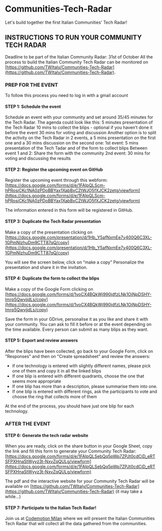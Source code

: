 # Communities-Tech-Radar

Let's build together the first Italian Communities' Tech Radar!

## INSTRUCTIONS TO RUN YOUR COMMUNITY TECH RADAR

Deadline to be part of the Italian Community Radar: 31st of October
All the process to build the Italian Community Tech Radar can be monitored on [https://github.com/TWItaly/Communities-Tech-Radar](https://github.com/TWItaly/Communities-Tech-Radar).

### PREP FOR THE EVENT

To follow this process you need to log in with a gmail account

#### STEP 1: Schedule the event

Schedule an event with your community and set around 35/45 minutes for the Tech Radar.
The agenda could look like this:
5 minutes presentation of the Tech Radar 
10 mins to collect the blips - optional if you haven’t done it before the event
30 mins for voting and discussion
Another option is to split the activity on the Tech Radar in 2 events, a 5 mins presentation on the first one and a 30 mins discussion on the second one:
1st event: 5 mins presentation of the Tech Tadar and of the form to collect blips 
Between event 1 and 2: Share the form with the community 
2nd event: 30 mins for voting and discussing the results

#### STEP 2: Register the upcoming event on GitHub

Register the upcoming event through this webform: [https://docs.google.com/forms/d/e/1FAIpQLScm-hPRosiCKc1NA0zPDoBBYax1XabBxCZtWJO5fXJCK2zetg/viewform](https://docs.google.com/forms/d/e/1FAIpQLScm-hPRosiCKc1NA0zPDoBBYax1XabBxCZtWJO5fXJCK2zetg/viewform)

The information entered in this form will be registered in GitHub.

#### STEP 3: Duplicate the Tech Radar presentation

Make a copy of the presentation clicking on [https://docs.google.com/presentation/d/1Hb_Y5afNxmEe7y400Q6C3XL-1GPmNlzhuDm9CTT87qQ/copy](https://docs.google.com/presentation/d/1Hb_Y5afNxmEe7y400Q6C3XL-1GPmNlzhuDm9CTT87qQ/copy)

You will see the screen below, click on “make a copy”
Personalize the presentation and share it in the invitation.

#### STEP 4: Duplicate the form to collect the blips

Make a copy of the Google Form clicking on [https://docs.google.com/forms/d/1voCX4BQkWj990jdfzLNk1OiNpDSHY-lmrp5QwvjjdLs/copy](https://docs.google.com/forms/d/1voCX4BQkWj990jdfzLNk1OiNpDSHY-lmrp5QwvjjdLs/copy)

Save the form in your GDrive, personalise it as you like and share it with your community. 
You can ask to fill it before or at the event depending on the time available. Every person can submit as many blips as they want.

#### STEP 5: Export and review answers

After the blips have been collected, go back to your Google Form, click on "Responses" and then on "Create spreadsheet" and review the answers:

* if one technology is entered with slightly different names, please pick one of them and copy it in all the linked blips
* If one blip is entered with different quadrants, choose the one that seems more appropriate
* If one blip has more than a description, please summarise them into one.
* If one blip is entered with different rings, ask the participants to vote and choose the ring that collects more of them

At the end of the process, you should have just one blip for each technology.

### AFTER THE EVENT

#### STEP 6: Generate the tech radar website

When you are ready, click on the share button in your Google Sheet, copy the link and fill this form to generate your Community Tech Radar: [https://docs.google.com/forms/d/e/1FAIpQLSebQq5pWp7ZPJt0cdCiD_eRTSFPXHnaStWyyz3t-NxvZqQULg/viewform](https://docs.google.com/forms/d/e/1FAIpQLSebQq5pWp7ZPJt0cdCiD_eRTSFPXHnaStWyyz3t-NxvZqQULg/viewform)

The pdf and the interactive website for your Community Tech Radar will be available on [https://github.com/TWItaly/Communities-Tech-Radar](https://github.com/TWItaly/Communities-Tech-Radar) (it may take a while...)

#### STEP 7: Participate to the Italian Tech Radar!

Join us at [Codemotion Milan](https://milan2018.codemotionworld.com) where we will present the  Italian Communities Tech Radar that will collect all the data gathered from the communities.
